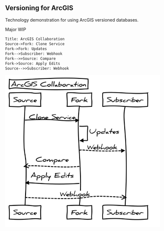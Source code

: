 ## Versioning for ArcGIS

Technology demonstration for using ArcGIS versioned databases.

Major WIP

```
Title: ArcGIS Collaboration
Source->Fork: Clone Service
Fork->Fork: Updates
Fork-->Subscriber: Webhook
Fork-->>Source: Compare
Fork->Source: Apply Edits
Source-->>Subscriber: Webhook
```

![diagram](diagram.svg)


